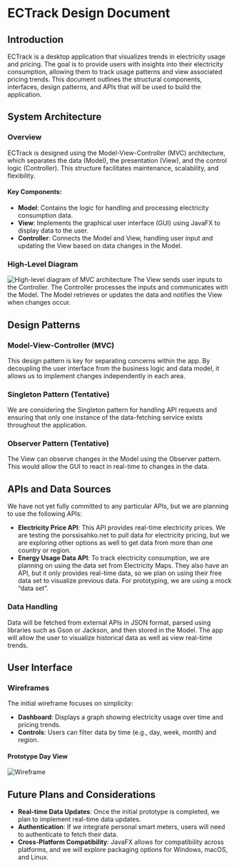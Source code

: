 # ECTrack Design Document

## Introduction

ECTrack is a desktop application that visualizes trends in electricity usage and pricing. The goal is to provide users with insights into their electricity consumption, allowing them to track usage patterns and view associated pricing trends. This document outlines the structural components, interfaces, design patterns, and APIs that will be used to build the application.

## System Architecture

### Overview

ECTrack is designed using the Model-View-Controller (MVC) architecture, which separates the data (Model), the presentation (View), and the control logic (Controller). This structure facilitates maintenance, scalability, and flexibility.

#### Key Components:

-   **Model**: Contains the logic for handling and processing electricity consumption data.
-   **View**: Implements the graphical user interface (GUI) using JavaFX to display data to the user.
-   **Controller**: Connects the Model and View, handling user input and updating the View based on data changes in the Model.

### High-Level Diagram

![High-level diagram of MVC architecture](../images/proto_arch_diagram.png)
The View sends user inputs to the Controller. The Controller processes the inputs and communicates with the Model. The Model retrieves or updates the data and notifies the View when changes occur.

## Design Patterns

### Model-View-Controller (MVC)

This design pattern is key for separating concerns within the app. By decoupling the user interface from the business logic and data model, it allows us to implement changes independently in each area.

### Singleton Pattern (Tentative)

We are considering the Singleton pattern for handling API requests and ensuring that only one instance of the data-fetching service exists throughout the application.

### Observer Pattern (Tentative)

The View can observe changes in the Model using the Observer pattern. This would allow the GUI to react in real-time to changes in the data.

## APIs and Data Sources

We have not yet fully committed to any particular APIs, but we are planning to use the following APIs:

-   **Electricity Price API**: This API provides real-time electricity prices. We are testing the porssisahko.net to pull data for electricity pricing, but we are exploring other options as well to get data from more than one country or region.
-   **Energy Usage Data API**: To track electricity consumption, we are planning on using the data set from Electricity Maps. They also have an API, but it only provides real-time data, so we plan on using their free data set to visualize previous data. For prototyping, we are using a mock “data set”.

### Data Handling

Data will be fetched from external APIs in JSON format, parsed using libraries such as Gson or Jackson, and then stored in the Model. The app will allow the user to visualize historical data as well as view real-time trends.

## User Interface

### Wireframes

The initial wireframe focuses on simplicity:

-   **Dashboard**: Displays a graph showing electricity usage over time and pricing trends.
-   **Controls**: Users can filter data by time (e.g., day, week, month) and region.

#### Prototype Day View

![Wireframe](../images/proto_d_view.jpg)

## Future Plans and Considerations

-   **Real-time Data Updates**: Once the initial prototype is completed, we plan to implement real-time data updates.
-   **Authentication**: If we integrate personal smart meters, users will need to authenticate to fetch their data.
-   **Cross-Platform Compatibility**: JavaFX allows for compatibility across platforms, and we will explore packaging options for Windows, macOS, and Linux.
